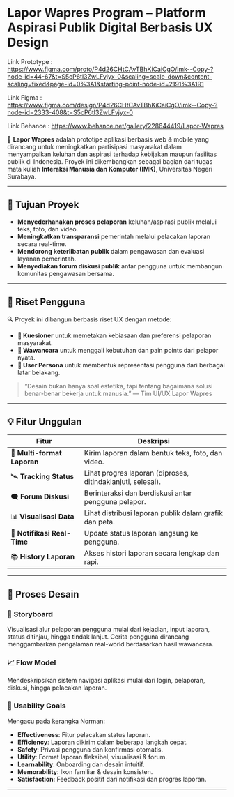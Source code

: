 # Lapor Wapres Program – Platform Aspirasi Publik Digital Berbasis UX Design

Link Prototype : https://www.figma.com/proto/P4d26CHtCAvTBhKiCaiCgO/imk--Copy-?node-id=44-67&t=S5cP6tl3ZwLFvjyx-0&scaling=scale-down&content-scaling=fixed&page-id=0%3A1&starting-point-node-id=2191%3A191

Link Figma : https://www.figma.com/design/P4d26CHtCAvTBhKiCaiCgO/imk--Copy-?node-id=2333-408&t=S5cP6tl3ZwLFvjyx-0

Link Behance : https://www.behance.net/gallery/228644419/Lapor-Wapres

📢 **Lapor Wapres** adalah prototipe aplikasi berbasis web & mobile yang dirancang untuk meningkatkan partisipasi masyarakat dalam menyampaikan keluhan dan aspirasi terhadap kebijakan maupun fasilitas publik di Indonesia. Proyek ini dikembangkan sebagai bagian dari tugas mata kuliah **Interaksi Manusia dan Komputer (IMK)**, Universitas Negeri Surabaya.

---

## 🚀 Tujuan Proyek

- **Menyederhanakan proses pelaporan** keluhan/aspirasi publik melalui teks, foto, dan video.
- **Meningkatkan transparansi** pemerintah melalui pelacakan laporan secara real-time.
- **Mendorong keterlibatan publik** dalam pengawasan dan evaluasi layanan pemerintah.
- **Menyediakan forum diskusi publik** antar pengguna untuk membangun komunitas pengawasan bersama.

---

## 🧠 Riset Pengguna

🔍 Proyek ini dibangun berbasis riset UX dengan metode:

- **🎯 Kuesioner** untuk memetakan kebiasaan dan preferensi pelaporan masyarakat.
- **💬 Wawancara** untuk menggali kebutuhan dan pain points dari pelapor nyata.
- **👤 User Persona** untuk membentuk representasi pengguna dari berbagai latar belakang.

> “Desain bukan hanya soal estetika, tapi tentang bagaimana solusi benar-benar bekerja untuk manusia.” — Tim UI/UX Lapor Wapres

---

## 💡 Fitur Unggulan

| Fitur | Deskripsi |
|-------|-----------|
| 📑 **Multi-format Laporan** | Kirim laporan dalam bentuk teks, foto, dan video. |
| 🛰 **Tracking Status** | Lihat progres laporan (diproses, ditindaklanjuti, selesai). |
| 🗨 **Forum Diskusi** | Berinteraksi dan berdiskusi antar pengguna pelapor. |
| 📊 **Visualisasi Data** | Lihat distribusi laporan publik dalam grafik dan peta. |
| 🔔 **Notifikasi Real-Time** | Update status laporan langsung ke pengguna. |
| 📚 **History Laporan** | Akses histori laporan secara lengkap dan rapi. |

---

## 🧪 Proses Desain

### 🎨 Storyboard

Visualisasi alur pelaporan pengguna mulai dari kejadian, input laporan, status ditinjau, hingga tindak lanjut. Cerita pengguna dirancang menggambarkan pengalaman real-world berdasarkan hasil wawancara.

### 📈 Flow Model

Mendeskripsikan sistem navigasi aplikasi mulai dari login, pelaporan, diskusi, hingga pelacakan laporan.

### 🧭 Usability Goals

Mengacu pada kerangka Norman:

- **Effectiveness**: Fitur pelacakan status laporan.
- **Efficiency**: Laporan dikirim dalam beberapa langkah cepat.
- **Safety**: Privasi pengguna dan konfirmasi otomatis.
- **Utility**: Format laporan fleksibel, visualisasi & forum.
- **Learnability**: Onboarding dan desain intuitif.
- **Memorability**: Ikon familiar & desain konsisten.
- **Satisfaction**: Feedback positif dari notifikasi dan progres laporan.

---

